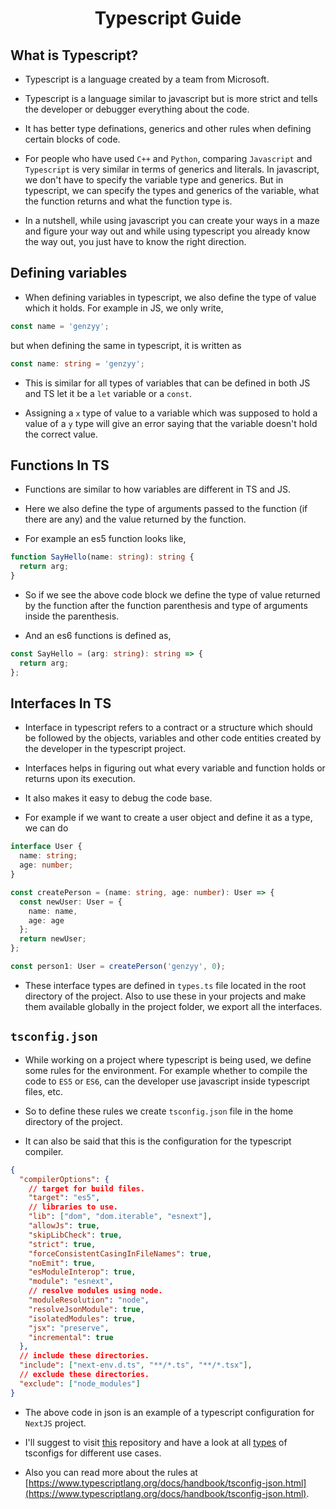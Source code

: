 <div align=center>
    <h1>Typescript Guide</h1>
</div>

## What is Typescript?

- Typescript is a language created by a team from Microsoft.
- Typescript is a language similar to javascript but is more strict and tells the developer or debugger everything about the code.
- It has better type definations, generics and other rules when defining certain blocks of code.

- For people who have used `C++` and `Python`, comparing `Javascript` and `Typescript` is very similar in terms of generics and literals. In javascript, we don't have to specify the variable type and generics. But in typescript, we can specify the types and generics of the variable, what the function returns and what the function type is.

- In a nutshell, while using javascript you can create your ways in a maze and figure your way out and while using typescript you already know the way out, you just have to know the right direction.

## Defining variables

- When defining variables in typescript, we also define the type of value which it holds. For example in JS, we only write,

```javascript
const name = 'genzyy';
```

but when defining the same in typescript, it is written as

```typescript
const name: string = 'genzyy';
```

- This is similar for all types of variables that can be defined in both JS and TS let it be a `let` variable or a `const`.

- Assigning a `x` type of value to a variable which was supposed to hold a value of a `y` type will give an error saying that the variable doesn't hold the correct value.

## Functions In TS

- Functions are similar to how variables are different in TS and JS.

- Here we also define the type of arguments passed to the function (if there are any) and the value returned by the function.

- For example an es5 function looks like,

```typescript
function SayHello(name: string): string {
  return arg;
}
```

- So if we see the above code block we define the type of value returned by the function after the function parenthesis and type of arguments inside the parenthesis.

- And an es6 functions is defined as,

```typescript
const SayHello = (arg: string): string => {
  return arg;
};
```

## Interfaces In TS

- Interface in typescript refers to a contract or a structure which should be followed by the objects, variables and other code entities created by the developer in the typescript project.
- Interfaces helps in figuring out what every variable and function holds or returns upon its execution.
- It also makes it easy to debug the code base.

- For example if we want to create a user object and define it as a type, we can do

```typescript
interface User {
  name: string;
  age: number;
}

const createPerson = (name: string, age: number): User => {
  const newUser: User = {
    name: name,
    age: age
  };
  return newUser;
};

const person1: User = createPerson('genzyy', 0);
```

- These interface types are defined in `types.ts` file located in the root directory of the project. Also to use these in your projects and make them available globally in the project folder, we export all the interfaces.

## `tsconfig.json`

- While working on a project where typescript is being used, we define some rules for the environment. For example whether to compile the code to `ES5` or `ES6`, can the developer use javascript inside typescript files, etc.

- So to define these rules we create `tsconfig.json` file in the home directory of the project.

- It can also be said that this is the configuration for the typescript compiler.

```json
{
  "compilerOptions": {
    // target for build files.
    "target": "es5",
    // libraries to use.
    "lib": ["dom", "dom.iterable", "esnext"],
    "allowJs": true,
    "skipLibCheck": true,
    "strict": true,
    "forceConsistentCasingInFileNames": true,
    "noEmit": true,
    "esModuleInterop": true,
    "module": "esnext",
    // resolve modules using node.
    "moduleResolution": "node",
    "resolveJsonModule": true,
    "isolatedModules": true,
    "jsx": "preserve",
    "incremental": true
  },
  // include these directories.
  "include": ["next-env.d.ts", "**/*.ts", "**/*.tsx"],
  // exclude these directories.
  "exclude": ["node_modules"]
}
```

- The above code in json is an example of a typescript configuration for `NextJS` project.
- I'll suggest to visit [this](https://github.com/benawad/tsconfig.json) repository and have a look at all [types](https://github.com/benawad/tsconfig.json/tree/master/src/config) of tsconfigs for different use cases.

- Also you can read more about the rules at [https://www.typescriptlang.org/docs/handbook/tsconfig-json.html](https://www.typescriptlang.org/docs/handbook/tsconfig-json.html).
